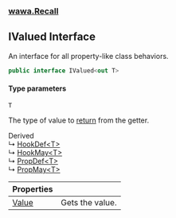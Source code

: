 ### [wawa.Recall](wawa.Recall.md 'wawa.Recall')

## IValued<T> Interface

An interface for all property-like class behaviors.

```csharp
public interface IValued<out T>
```
#### Type parameters

<a name='wawa.Recall.IValued_T_.T'></a>

`T`

The type of value to [return](https://docs.microsoft.com/en-us/dotnet/csharp/language-reference/keywords/return 'https://docs.microsoft.com/en-us/dotnet/csharp/language-reference/keywords/return') from the getter.

Derived  
&#8627; [HookDef&lt;T&gt;](HookDef{T}.md 'wawa.Recall.HookDef<T>')  
&#8627; [HookMay&lt;T&gt;](HookMay{T}.md 'wawa.Recall.HookMay<T>')  
&#8627; [PropDef&lt;T&gt;](PropDef{T}.md 'wawa.Recall.PropDef<T>')  
&#8627; [PropMay&lt;T&gt;](PropMay{T}.md 'wawa.Recall.PropMay<T>')

| Properties | |
| :--- | :--- |
| [Value](IValued{T}.Value.md 'wawa.Recall.IValued<T>.Value') | Gets the value. |
